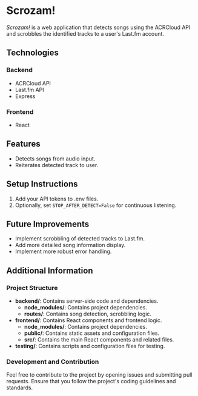 # Scrozam!

*Scrozam!* is a web application that detects songs using the ACRCloud API and scrobbles the identified tracks to a user's Last.fm account.

## Technologies

### Backend
- ACRCloud API
- Last.fm API
- Express

### Frontend
- React

## Features
- Detects songs from audio input.
- Reiterates detected track to user.

## Setup Instructions

1. Add your API tokens to .env files.
2. Optionally, set `STOP_AFTER_DETECT=False` for continuous listening.

## Future Improvements

- Implement scrobbling of detected tracks to Last.fm.
- Add more detailed song information display.
- Implement more robust error handling.

## Additional Information

### Project Structure
- **backend/**: Contains server-side code and dependencies.
    - **node_modules/**: Contains project dependencies.
    - **routes/**: Contains song detection, scrobbling logic.
- **frontend/**: Contains React components and frontend logic.
    - **node_modules/**: Contains project dependencies.
    - **public/**: Contains static assets and configuration files.
    - **src/**: Contains the main React components and related files.
- **testing/**: Contains scripts and configuration files for testing.

### Development and Contribution
Feel free to contribute to the project by opening issues and submitting pull requests. Ensure that you follow the project's coding guidelines and standards.
